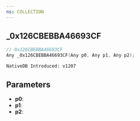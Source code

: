 ```yaml
---
ns: COLLECTION
---
```

## _0x126CBEBBA46693CF

```c
// 0x126CBEBBA46693CF
Any _0x126CBEBBA46693CF(Any p0, Any p1, Any p2);
```

```
NativeDB Introduced: v1207
```

## Parameters
* **p0**:
* **p1**:
* **p2**:
